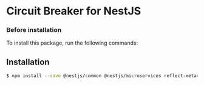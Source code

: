 # Circuit Breaker for NestJS

### Before installation

To install this package, run the following commands:

## Installation

```bash
$ npm install --save @nestjs/common @nestjs/microservices reflect-metadata rxjs
```
